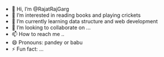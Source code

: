 - 👋 Hi, I’m @RajatRajGarg
- 👀 I’m interested in reading books and playing crickets
- 🌱 I’m currently learning data structure and web development
- 💞️ I’m looking to collaborate on ...
- 📫 How to reach me ..
- 😄 Pronouns: pandey or babu
- ⚡ Fun fact: ...

<!---
RajatRajGarg/RajatRajGarg is a ✨ special ✨ repository because its `README.md` (this file) appears on your GitHub profile.
You can click the Preview link to take a look at your changes.
--->
